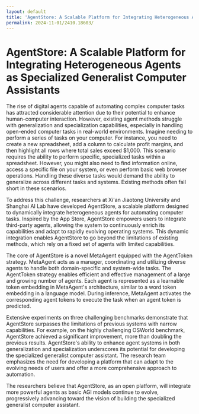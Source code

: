 ```yaml
---
layout: default
title: 'AgentStore: A Scalable Platform for Integrating Heterogeneous Agents as Specialized Generalist Computer Assistants'
permalink: 2024-11-01/2410.18603/
---
```

# AgentStore: A Scalable Platform for Integrating Heterogeneous Agents as Specialized Generalist Computer Assistants

The rise of digital agents capable of automating complex computer tasks has attracted considerable attention due to their potential to enhance human-computer interaction. However, existing agent methods struggle with generalization and specialization capabilities, especially in handling open-ended computer tasks in real-world environments. Imagine needing to perform a series of tasks on your computer. For instance, you need to create a new spreadsheet, add a column to calculate profit margins, and then highlight all rows where total sales exceed $1,000. This scenario requires the ability to perform specific, specialized tasks within a spreadsheet. However, you might also need to find information online, access a specific file on your system, or even perform basic web browser operations. Handling these diverse tasks would demand the ability to generalize across different tasks and systems. Existing methods often fall short in these scenarios.

To address this challenge, researchers at Xi'an Jiaotong University and Shanghai AI Lab have developed AgentStore, a scalable platform designed to dynamically integrate heterogeneous agents for automating computer tasks. Inspired by the App Store, AgentStore empowers users to integrate third-party agents, allowing the system to continuously enrich its capabilities and adapt to rapidly evolving operating systems. This dynamic integration enables AgentStore to go beyond the limitations of existing methods, which rely on a fixed set of agents with limited capabilities.

The core of AgentStore is a novel MetaAgent equipped with the AgentToken strategy. MetaAgent acts as a manager, coordinating and utilizing diverse agents to handle both domain-specific and system-wide tasks. The AgentToken strategy enables efficient and effective management of a large and growing number of agents. Each agent is represented as a learnable token embedding in MetaAgent's architecture, similar to a word token embedding in a language model. During inference, MetaAgent activates the corresponding agent tokens to execute the task when an agent token is predicted. 

Extensive experiments on three challenging benchmarks demonstrate that AgentStore surpasses the limitations of previous systems with narrow capabilities. For example, on the highly challenging OSWorld benchmark, AgentStore achieved a significant improvement, more than doubling the previous results. AgentStore's ability to enhance agent systems in both generalization and specialization underscores its potential for developing the specialized generalist computer assistant.  The research team emphasizes the need for developing a platform that can adapt to the evolving needs of users and offer a more comprehensive approach to automation.

The researchers believe that AgentStore, as an open platform, will integrate more powerful agents as basic AGI models continue to evolve, progressively advancing toward the vision of building the specialized generalist computer assistant.